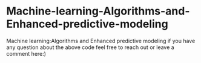 # Machine-learning-Algorithms-and-Enhanced-predictive-modeling
Machine learning:Algorithms and Enhanced predictive modeling
if you have any question about the above code feel free to reach out  or leave a comment here:)

